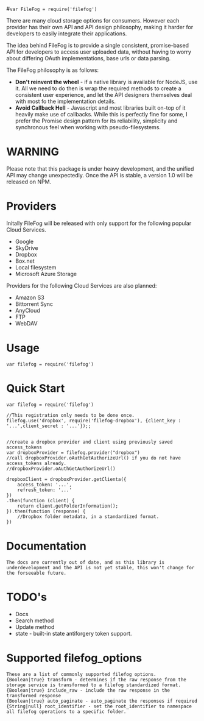 #`var FileFog = require('filefog')`

There are many cloud storage options for consumers. However each provider has their own API and API design philosophy, making it harder for developers to easily integrate their applications.

The idea behind FileFog is to provide a single consistent, promise-based API for developers to access user uploaded data, without having to worry about differing OAuth implementations, base urls or data parsing.

The FileFog philosophy is as follows:

- __Don't reinvent the wheel__ - if a native library is available for NodeJS, use it. All we need  to do then is wrap the required methods to create a consistent user experience, and let the API designers themselves deal with most fo the implementation details.
- __Avoid Callback Hell__ - Javascript and most libraries built on-top of it heavily make use of callbacks. While this is perfectly fine for some, I prefer the Promise design pattern for its reliability, simplicity and synchronous feel when working with pseudo-filesystems.

# WARNING
Please note that this package is under heavy development, and the unified API may change unexpectedly. Once the API is stable, a version 1.0 will be released on NPM.

# Providers
Initally FileFog will be released with only support for the following popular Cloud Services.

- Google
- SkyDrive
- Dropbox
- Box.net
- Local filesystem
- Microsoft Azure Storage

Providers for the following Cloud Services are also planned:

- Amazon S3
- Bittorrent Sync
- AnyCloud
- FTP
- WebDAV


# Usage

    var filefog = require('filefog')

# Quick Start
    var filefog = require('filefog')

    //This registration only needs to be done once.
    filefog.use('dropbox', require('filefog-dropbox'), {client_key : '...',client_secret : '...'});;


    //create a dropbox provider and client using previously saved access_tokens
    var dropboxProvider = filefog.provider("dropbox")
    //call dropboxProvider.oAuthGetAuthorizeUrl() if you do not have access_tokens already.
    //dropboxProvider.oAuthGetAuthorizeUrl()

    dropboxClient = dropboxProvider.getClienta({
        access_token: '...',
        refresh_token: '...'
    })
    .then(function (client) {
        return client.getFolderInformation();
    }).then(function (response) {
        //Dropbox folder metadata, in a standardized format.
    })

# Documentation
    The docs are currently out of date, and as this library is underdevelopment and the API is not yet stable, this won't change for the forseeable future.

# TODO's
- Docs
- Search method
- Update method
- state - built-in state antiforgery token support.


# Supported filefog_options
    These are a list of commonly supported filefog options.
    {Boolean|true} transform - determines if the raw response from the storage service is transformed to a filefog standardized format.
    {Boolean|true} include_raw - include the raw response in the transformed response
    {Boolean|true} auto_paginate - auto_paginate the responses if required
    {String|null} root_identifier - set the root_identifier to namespace all filefog operations to a specific folder.
